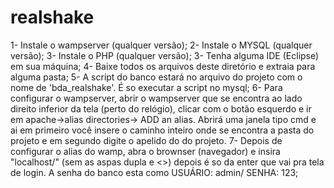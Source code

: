 # realshake

1- Instale o wampserver (qualquer versão);
2- Instale o MYSQL (qualquer versão);
3- Instale o PHP (qualquer versão);
3- Tenha alguma IDE (Eclipse) em sua máquina;
4- Baixe todos os arquivos deste diretório e extraia para alguma pasta;
5- A script do banco estará no arquivo do projeto com o nome de 'bda_realshake'. É so executar a script no mysql;
6- Para configurar o wampserver, abrir o wampserver que se encontra ao lado direito inferior da tela (perto do relógio), clicar
com o botão esquerdo e ir em apache->alias directories-> ADD an alias. Abrirá uma janela tipo cmd e ai em primeiro você insere o
caminho inteiro onde se encontra a pasta do projeto e em segundo digite o apelido do do projeto.
7- Depois de configurar o alias do wamp, abra o brownser (navegador) e insira "localhost/<nome da alias>" (sem as aspas dupla e <>)
depois é so da enter que vai pra tela de login. A senha do banco esta como USUÁRIO: admin/ SENHA: 123;
